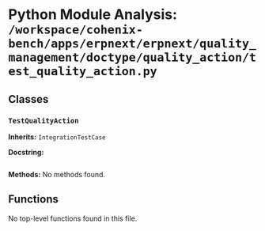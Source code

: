 # Python Module Analysis: `/workspace/cohenix-bench/apps/erpnext/erpnext/quality_management/doctype/quality_action/test_quality_action.py`

## Classes

### `TestQualityAction`
**Inherits:** `IntegrationTestCase`


**Docstring:**
```

```

**Methods:**
No methods found.




## Functions

No top-level functions found in this file.
